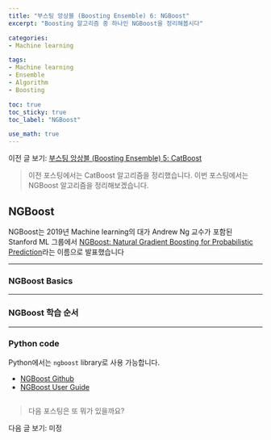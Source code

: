 ```yaml
---
title: "부스팅 앙상블 (Boosting Ensemble) 6: NGBoost"
excerpt: "Boosting 알고리즘 중 하나인 NGBoost을 정리해봅시다"

categories:
- Machine learning

tags:
- Machine learning
- Ensemble
- Algorithm
- Boosting

toc: true
toc_sticky: true
toc_label: "NGBoost"

use_math: true
---
```


이전 글 보기: [부스팅 앙상블 (Boosting Ensemble) 5: CatBoost](https://tyami.github.io/machine%20learning/ensemble-8-boosting-CatBoost/)

> 이전 포스팅에서는 CatBoost 알고리즘을 정리했습니다.
> 이번 포스팅에서는 NGBoost 알고리즘을 정리해보겠습니다.
 
## NGBoost
NGBoost는 2019년 Machine learning의 대가 Andrew Ng 교수가 포함된 Stanford ML 그룹에서 [NGBoost: Natural Gradient Boosting for Probabilistic Prediction](https://arxiv.org/abs/1910.03225)라는 이름으로 발표했습니다

---

### NGBoost Basics

---

### NGBoost 학습 순서

---

### Python code
Python에서는 `ngboost` library로 사용 가능합니다.

- [NGBoost Github](https://github.com/stanfordmlgroup/ngboost)
- [NGBoost User Guide](https://stanfordmlgroup.github.io/ngboost/intro.html)

```python

```

> 다음 포스팅은 또 뭐가 있을까요?

다음 글 보기: 미정
